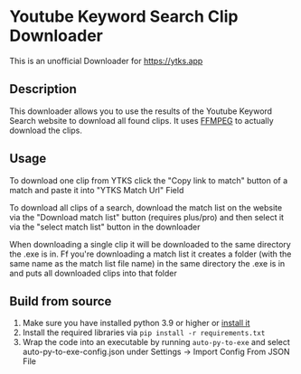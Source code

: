 # Youtube Keyword Search Clip Downloader
This is an unofficial Downloader for https://ytks.app

## Description

This downloader allows you to use the results of the Youtube Keyword Search website to download all found clips.
It uses [FFMPEG](https://ffmpeg.org/) to actually download the clips.
## Usage

To download one clip from YTKS click the "Copy link to match" button of a match and paste it into "YTKS Match Url" Field

To download all clips of a search, download the match list on the website via the "Download match list" button (requires plus/pro) and then select it via the "select match list" button in the downloader  

When downloading a single clip it will be downloaded to the same directory the .exe is in.
Ff you're downloading a match list it creates a folder (with the same name as the match list file name) in the same directory the .exe is in and puts all downloaded clips into that folder

## Build from source

1. Make sure you have installed python 3.9 or higher or [install it](https://www.python.org/downloads/)
2. Install the required libraries via ``pip install -r requirements.txt``
3. Wrap the code into an executable by running ``auto-py-to-exe`` and select auto-py-to-exe-config.json under Settings -> Import Config From JSON File
